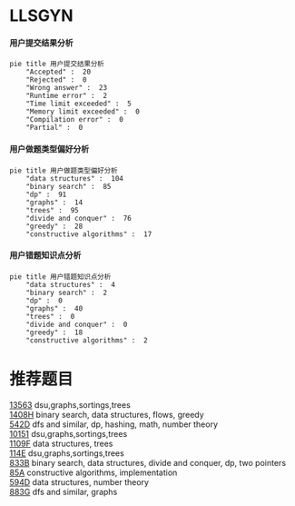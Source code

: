 # LLSGYN

<!-- tabs:start -->



#### **用户提交结果分析**

```mermaid
pie title 用户提交结果分析
    "Accepted" :  20
    "Rejected" :  0
    "Wrong answer" :  23
    "Runtime error" :  2
    "Time limit exceeded" :  5
    "Memory limit exceeded" :  0
    "Compilation error" :  0
    "Partial" :  0
```

#### **用户做题类型偏好分析**

```mermaid
pie title 用户做题类型偏好分析
    "data structures" :  104
    "binary search" :  85
    "dp" :  91
    "graphs" :  14
    "trees" :  95
    "divide and conquer" :  76
    "greedy" :  28
    "constructive algorithms" :  17
```
#### **用户错题知识点分析**

```mermaid
pie title 用户错题知识点分析
    "data structures" :  4
    "binary search" :  2
    "dp" :  0
    "graphs" :  40
    "trees" :  0
    "divide and conquer" :  0
    "greedy" :  18
    "constructive algorithms" :  2
```



<!-- tabs:end -->
# 推荐题目
[13563](https://codeforces.com/contest/1356/problem/3)		dsu,graphs,sortings,trees		  
[1408H](https://codeforces.com/contest/1408/problem/H)		binary search,
                        data structures,
                        flows,
                        greedy		  
[542D](https://codeforces.com/contest/542/problem/D)		dfs and similar,
                        dp,
                        hashing,
                        math,
                        number theory		  
[10151](https://codeforces.com/contest/1015/problem/1)		dsu,graphs,sortings,trees		  
[1109F](https://codeforces.com/contest/1109/problem/F)		data structures,
                        trees		  
[114E](https://codeforces.com/contest/114/problem/E)		dsu,graphs,sortings,trees		  
[833B](https://codeforces.com/contest/833/problem/B)		binary search,
                        data structures,
                        divide and conquer,
                        dp,
                        two pointers		  
[85A](https://codeforces.com/contest/85/problem/A)		constructive algorithms,
                        implementation		  
[594D](https://codeforces.com/contest/594/problem/D)		data structures,
                        number theory		  
[883G](https://codeforces.com/contest/883/problem/G)		dfs and similar,
                        graphs		  
